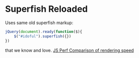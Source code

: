 Superfish Reloaded 
==================
Uses same old superfish markup: 
```javascript
jQuery(document).ready(function($){
	$("#idoful").superfish({}) 
})
```
that we know and love. 
[JS Perf Comparison of rendering speed](http://jsperf.com/superfish-reloaded)